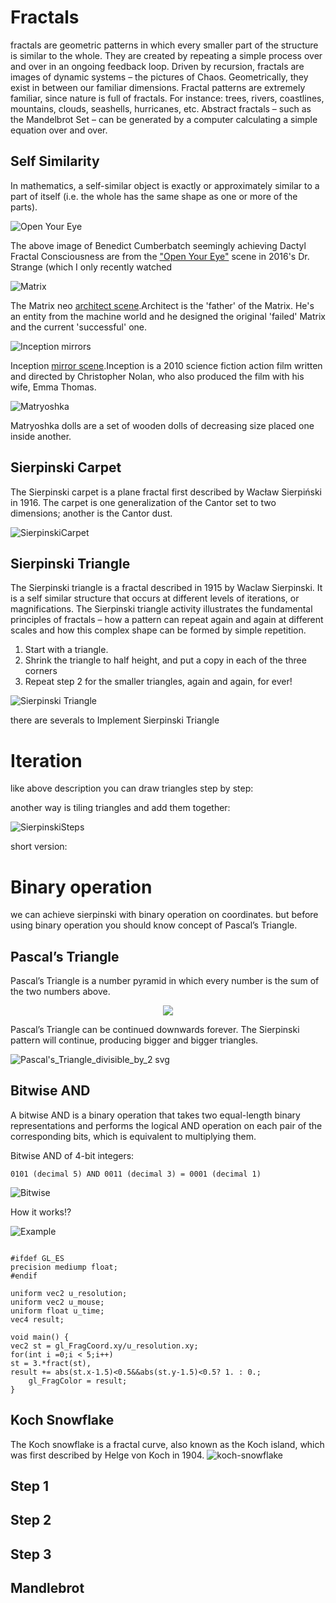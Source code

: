 # Fractals

fractals are geometric patterns in which every smaller part of the structure is similar to the whole. They are created by repeating a simple process over and over in an ongoing feedback loop. Driven by recursion, fractals are images of dynamic systems – the pictures of Chaos. Geometrically, they exist in between our familiar dimensions. Fractal patterns are extremely familiar, since nature is full of fractals. For instance: trees, rivers, coastlines, mountains, clouds, seashells, hurricanes, etc. Abstract fractals – such as the Mandelbrot Set – can be generated by a computer calculating a simple equation over and over.


## Self Similarity


In mathematics, a self-similar object is exactly or approximately similar to a part of itself (i.e. the whole has the same shape as one or more of the parts).

![Open Your Eye](https://user-images.githubusercontent.com/16706911/76868340-fe9a1b80-687b-11ea-8134-16211c8397db.png)

The above image of Benedict Cumberbatch seemingly achieving Dactyl Fractal Consciousness are from the ["Open Your Eye"](https://www.youtube.com/watch?v=ayhTVShJCt0&start=115) scene in 2016's Dr. Strange (which I only recently watched

![Matrix](https://user-images.githubusercontent.com/16706911/77425878-0b28f180-6df1-11ea-8023-991f9e62eb41.png)

The Matrix neo [architect scene](https://youtu.be/cHZl2naX1Xk).Architect is the 'father' of the Matrix. He's an entity from the machine world and he designed the original 'failed' Matrix and the current 'successful' one. 

![Inception mirrors](https://user-images.githubusercontent.com/16706911/77426422-10d30700-6df2-11ea-92b0-43b4f9d1a712.png)

Inception [mirror scene](https://youtu.be/q3tBBhYJeAw?t=22).Inception is a 2010 science fiction action film written and directed by Christopher Nolan, who also produced the film with his wife, Emma Thomas. 

![Matryoshka](https://user-images.githubusercontent.com/16706911/76863425-b62b2f80-6874-11ea-9ec2-f64c20cac3e2.jpg)

Matryoshka dolls are a set of wooden dolls of decreasing size placed one inside another.

<div class="codeAndCanvas" data="fractal-tile.frag"></div>


## Sierpinski Carpet

The Sierpinski carpet is a plane fractal first described by Wacław Sierpiński in 1916.
The carpet is one generalization of the Cantor set to two dimensions; another is the Cantor dust.

![SierpinskiCarpet](https://user-images.githubusercontent.com/16706911/76880020-53de2900-688c-11ea-8eee-ece2af33adf9.png)



<div class="codeAndCanvas" data="SierpinskiCarpet.frag"></div>

## Sierpinski Triangle

The Sierpinski triangle is a fractal described in 1915 by Waclaw Sierpinski. It is a self similar structure that occurs at different levels of iterations, or magnifications.
The Sierpinski triangle activity illustrates the fundamental principles of fractals – how a pattern can repeat again and again at different scales and how this complex shape can be formed by simple repetition.

1. Start with a triangle.
2. Shrink the triangle to half height, and put a copy in each of the three corners
3. Repeat step 2 for the smaller triangles, again and again, for ever!

![Sierpinski Triangle](https://user-images.githubusercontent.com/16706911/76851352-5d509c80-685e-11ea-8028-7665835dca7d.png)

there are severals to Implement Sierpinski Triangle

# Iteration
like above description you can draw triangles step by step:

<div class="codeAndCanvas" data="SierpinskiTriangleDrawiteration.frag"></div>

another way is tiling triangles and add them together:

![SierpinskiSteps](https://user-images.githubusercontent.com/16706911/77071996-392dc080-6a02-11ea-952f-6e4e41cae086.png)


<div class="codeAndCanvas" data="SierpinskiTriangleIteration.frag"></div>


short version:

<div class="codeAndCanvas" data="SierpinskiTriangleShortVersion.frag"></div>

# Binary operation

we can achieve sierpinski with binary operation on coordinates.
but before using binary operation you should know concept of Pascal’s Triangle.

## Pascal’s Triangle

Pascal’s Triangle is a number pyramid in which every number is the sum of the two numbers above. 
<p align="center">
<img  src = "https://user-images.githubusercontent.com/16706911/76882629-2eebb500-6890-11ea-98f8-bbbb74f02188.gif" >
</p>

Pascal’s Triangle can be continued downwards forever. The Sierpinski pattern will continue, producing bigger and bigger triangles.

![Pascal's_Triangle_divisible_by_2 svg](https://user-images.githubusercontent.com/16706911/76882409-dae0d080-688f-11ea-8925-85f5a7fe3a31.png)

## Bitwise AND

A bitwise AND is a binary operation that takes two equal-length binary representations and performs the logical AND operation on each pair of the corresponding bits, which is equivalent to multiplying them.

Bitwise AND of 4-bit integers:
```
0101 (decimal 5) AND 0011 (decimal 3) = 0001 (decimal 1)
```
![Bitwise](https://user-images.githubusercontent.com/16706911/76884322-c6ea9e00-6892-11ea-9499-fb99adae747f.png)

How it works!?

![Example](https://user-images.githubusercontent.com/16706911/77084845-b7935e00-6a14-11ea-97a6-034742388aeb.png)

```

#ifdef GL_ES
precision mediump float;
#endif

uniform vec2 u_resolution;
uniform vec2 u_mouse;
uniform float u_time;
vec4 result;

void main() {
vec2 st = gl_FragCoord.xy/u_resolution.xy;
for(int i =0;i < 5;i++)
st = 3.*fract(st),
result += abs(st.x-1.5)<0.5&&abs(st.y-1.5)<0.5? 1. : 0.;
    gl_FragColor = result;
}
```


## Koch Snowflake


The Koch snowflake is a fractal curve, also known as the Koch island, which was first described by Helge von Koch in 1904. 
![koch-snowflake](https://user-images.githubusercontent.com/16706911/77396687-ce91d180-6dc1-11ea-9794-caddf1929c51.png)

## Step 1
<div class="codeAndCanvas" data="KochSnowflakeStep_1.frag"></div>

## Step 2
<div class="codeAndCanvas" data="KochSnowflakeStep_2.frag"></div>

## Step 3
<div class="codeAndCanvas" data="KochSnowflakeStep_3.frag"></div>



## Mandlebrot
<div class="codeAndCanvas" data="Mandlebrot.frag"></div>



